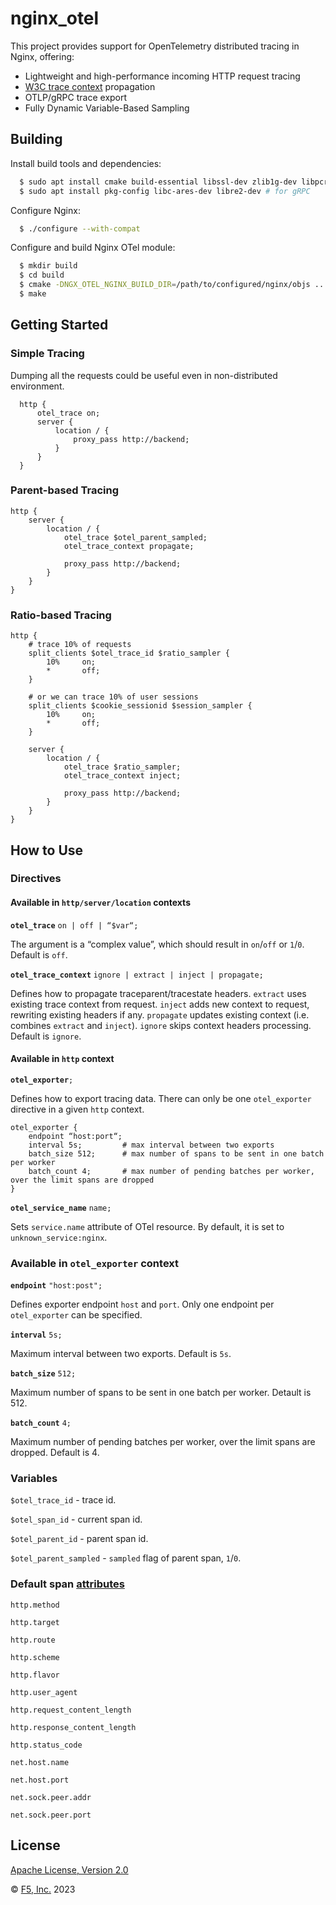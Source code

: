 # nginx_otel

This project provides support for OpenTelemetry distributed tracing in Nginx, offering:

- Lightweight and high-performance incoming HTTP request tracing
- [W3C trace context](https://www.w3.org/TR/trace-context/) propagation
- OTLP/gRPC trace export
- Fully Dynamic Variable-Based Sampling

## Building

Install build tools and dependencies:
```bash
  $ sudo apt install cmake build-essential libssl-dev zlib1g-dev libpcre3-dev
  $ sudo apt install pkg-config libc-ares-dev libre2-dev # for gRPC
```

Configure Nginx:
```bash
  $ ./configure --with-compat
```

Configure and build Nginx OTel module:
```bash
  $ mkdir build
  $ cd build
  $ cmake -DNGX_OTEL_NGINX_BUILD_DIR=/path/to/configured/nginx/objs ..
  $ make
```

## Getting Started

### Simple Tracing

Dumping all the requests could be useful even in non-distributed environment.

```nginx
  http {
      otel_trace on;
      server {
          location / {
              proxy_pass http://backend;
          }
      }
  }
```

### Parent-based Tracing

```nginx
http {
    server {
        location / {
            otel_trace $otel_parent_sampled;
            otel_trace_context propagate;

            proxy_pass http://backend;
        }
    }
}
```

### Ratio-based Tracing

```nginx
http {
    # trace 10% of requests
    split_clients $otel_trace_id $ratio_sampler {
        10%     on;
        *       off;
    }

    # or we can trace 10% of user sessions
    split_clients $cookie_sessionid $session_sampler {
        10%     on;
        *       off;
    }

    server {
        location / {
            otel_trace $ratio_sampler;
            otel_trace_context inject;

            proxy_pass http://backend;
        }
    }
}
```

## How to Use

### Directives

#### Available in `http/server/location` contexts

**`otel_trace`** `on | off | “$var“;`

The argument is a “complex value”, which should result in `on`/`off` or `1`/`0`. Default is `off`.

**`otel_trace_context`** `ignore | extract | inject | propagate;`

Defines how to propagate traceparent/tracestate headers. `extract` uses existing trace context from request. `inject` adds new context to request, rewriting existing headers if any. `propagate` updates existing context (i.e. combines `extract` and `inject`). `ignore` skips context headers processing. Default is `ignore`.

#### Available in `http` context

**`otel_exporter`**`;`

Defines how to export tracing data. There can only be one `otel_exporter` directive in a given `http` context.

```nginx
otel_exporter {
    endpoint “host:port“;
    interval 5s;         # max interval between two exports
    batch_size 512;      # max number of spans to be sent in one batch per worker
    batch_count 4;       # max number of pending batches per worker, over the limit spans are dropped
}
```

**`otel_service_name`** `name;`

Sets `service.name` attribute of OTel resource. By default, it is set to `unknown_service:nginx`.

### Available in `otel_exporter` context

**`endpoint`** `"host:post";`

Defines exporter endpoint `host` and `port`. Only one endpoint per `otel_exporter` can be specified.

**`interval`** `5s;`

Maximum interval between two exports. Default is `5s`.

**`batch_size`** `512;`

Maximum number of spans to be sent in one batch per worker. Detault is 512.

**`batch_count`** `4;`

Maximum number of pending batches per worker, over the limit spans are dropped. Default is 4.

### Variables

`$otel_trace_id` - trace id.

`$otel_span_id` - current span id.

`$otel_parent_id` - parent span id.

`$otel_parent_sampled` - `sampled` flag of parent span, `1`/`0`.

### Default span [attributes](https://github.com/open-telemetry/opentelemetry-specification/blob/main/specification/trace/semantic_conventions/http.md)

`http.method`

`http.target`

`http.route`

`http.scheme`

`http.flavor`

`http.user_agent`

`http.request_content_length`

`http.response_content_length`

`http.status_code`

`net.host.name`

`net.host.port`

`net.sock.peer.addr`

`net.sock.peer.port`

## License

[Apache License, Version 2.0](https://github.com/nginxinc/nginx-otel/blob/main/LICENSE)

&copy; [F5, Inc.](https://www.f5.com/) 2023
